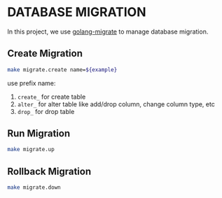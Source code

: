 # DATABASE MIGRATION

In this project, we use [golang-migrate](https://github.com/golang-migrate/migrate) to manage database migration.

## Create Migration

```bash
make migrate.create name=${example}
```

use prefix name:
1. `create_` for create table
2. `alter_` for alter table like add/drop column, change column type, etc
3. `drop_` for drop table

## Run Migration

```bash
make migrate.up
```

## Rollback Migration

```bash
make migrate.down
```
